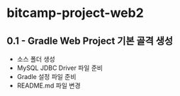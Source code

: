 # bitcamp-project-web2
## 0.1 - Gradle Web Project 기본 골격 생성
- 소스 폴더 생성
- MySQL JDBC Driver 파일 준비
- Gradle 설정 파일 준비
- README.md 파일 변경